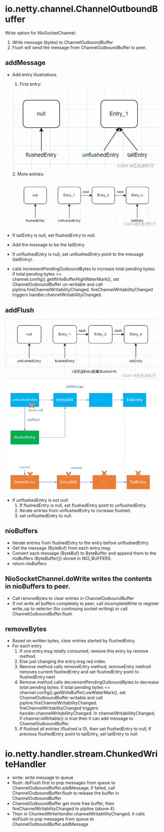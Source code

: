 # io.netty.channel.ChannelOutboundBuffer
Write option for NioSocketChannel:
1. Write message (bytes) to ChannelOutboundBuffer
2. Flush will send the message from ChannelOutboundBuffer to peer.

## addMessage
* Add entry illustrations
  1. First entry:
  
  ![](./img/addMessage1.png)
  2. More entries:

  ![](./img/addMessage2.png)
* If tailEntry is null, set flushedEntry to null.
* Add the message to be the tailEntry.
* If unflushedEntry is null, set unflushedEntry point to the message (tailEntry).
* calls incrementPendingOutboundBytes to increase total pending bytes:
  if total pending bytes >= channel.config().getWriteBufferHighWaterMark(), set ChannelOutboundBuffer un-writable and call pipline.fireChannelWritabilityChanged.
  fireChannelWritabilityChanged triggers handler.channelWritablilityChanged.
## addFlush
![](./img/addFlush1.png)
![](./img/addFlush.png)
* If unflushedEntry is not null: 
  1. If flushedEntry is null, set flushedEntry point to unflushedEntry.
  2. Iterate entries from unflushedEntry to increase flushed.
  3. set unflushedEntry to null.

## nioBuffers
* Iterate entries from flushedEntry to the entry before unflushedEntry.
* Get the message (ByteBuf) from each entry.msg.
* Convert each message (ByteBuf) to ByteBuffer and append them to the nioBuffers (ByteBuffer[]) stored in NIO_BUFFERS.
* return nioBuffers

## NioSocketChannel.doWrite writes the contents in nioBuffers to peer.
* Call removeBytes to clear entries in ChannelOutboundBuffer
* If not write all buffers completely to peer, call incompleteWrite to register write_op to selector (for continuing socket writing) or call ChannelOutboundBuffer.flush 

## removeBytes
* Based on written bytes, clear entries started by flushedEntry.
* For each entry
  1. If one entry.msg totally consumed, remove this entry by remove method.
  2. Else just changing the entry.msg red index.
  3. Remove method calls removeEntry method; removeEntry method removes current flushedEntry and set flushedEntry point to flushedEntry.next
  4. Remove method calls decrementPendingOutboundBytes to decrease total pending bytes: 
     if total pending bytes <= channel.config().getWriteBufferLowWaterMark(), set ChannelOutboundBuffer writable and call pipline.fireChannelWritabilityChanged.
     fireChannelWritabilityChanged triggers handler.channelWritablilityChanged. In channelWritablilityChanged, if channel.isWritable() is true then it can add message to ChannelOutboundBuffer.
  5. If flushed all entries (flushed is 0), then set flushedEntry to null; if previous flushedEntry point to tailEntry, set tailEntry to null

# io.netty.handler.stream.ChunkedWriteHandler
* write: write message to queue
* flush: doFlush first to pop messages from queue to ChannelOutboundBuffer.addMessage; if failed, call ChannelOutboundBuffer.flush to release the buffer in ChannelOutboundBuffer
* ChannelOutboundBuffer get more free buffer, then fireChannelWritabilityChanged to pipline (above 4).
* Then in ChunkedWriteHandler.channelWritablilityChanged, it calls doFlush to pop messages from queue to ChannelOutboundBuffer.addMessage